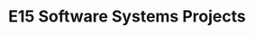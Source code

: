 ---
layout: project_batch
title: E15 Software Systems Projects
permalink: /co227/e15/
has_children: true
parent: Software Systems Projects
batch: e15
code: co227

search_exclude: true
default_thumb_image: /data/categories/co227/thumbnail.jpg
description: Software systems designed and developed by second year Computer Engineering Students as part of coursework
---